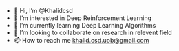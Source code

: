 - 👋 Hi, I’m @Khalidcsd
- 👀 I’m interested in Deep Reinforcement Learning
- 🌱 I’m currently learning Deep Learning Algorithms
- 💞️ I’m looking to collaborate on research in relevent field
- 📫 How to reach me khalid.csd.uob@gmail.com

<!---
Khalidcsd/Khalidcsd is a ✨ special ✨ repository because its `README.md` (this file) appears on your GitHub profile.
You can click the Preview link to take a look at your changes.
--->
